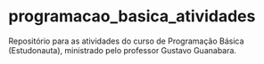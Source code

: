 # programacao_basica_atividades
 Repositório para as atividades do curso de Programação Básica (Estudonauta), ministrado pelo professor Gustavo Guanabara.
